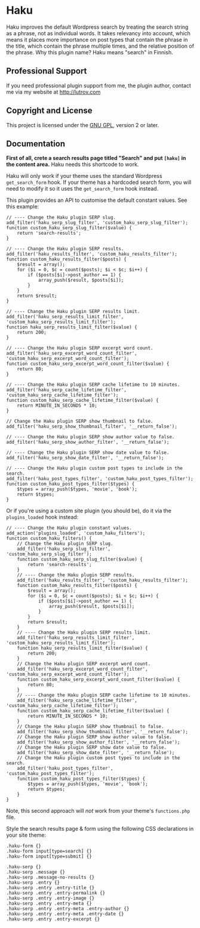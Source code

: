 # Haku

Haku improves the default Wordpress search by treating the search string as a phrase, not as individual words. It takes relevancy into account, which means it places more importance on post types that contain the phrase in the title, which contain the phrase multiple times, and the relative position of the phrase. Why this plugin name? Haku means "search" in Finnish.

## Professional Support

If you need professional plugin support from me, the plugin author, contact me via my website at http://lutrov.com

## Copyright and License

This project is licensed under the [GNU GPL](http://www.gnu.org/licenses/old-licenses/gpl-2.0.html), version 2 or later.

## Documentation

__First of all, crete a search results page titled "Search" and put `[haku]` in the content area.__ Haku needs this shortcode to work.

Haku will only work if your theme uses the standard Wordpress `get_search_form` hook. If your theme has a hardcoded search form, you will need to modify it so it uses the `get_search_form` hook instead.

This plugin provides an API to customise the default constant values. See this example:

	// ---- Change the Haku plugin SERP slug.
	add_filter('haku_serp_slug_filter', 'custom_haku_serp_slug_filter');
	function custom_haku_serp_slug_filter($value) {
		return 'search-results';
	}

	// ---- Change the Haku plugin SERP results.
	add_filter('haku_results_filter', 'custom_haku_results_filter');
	function custom_haku_results_filter($posts) {
		$result = array();
		for ($i = 0, $c = count($posts); $i < $c; $i++) {
			if ($posts[$i]->post_author == 1) {
				array_push($result, $posts[$i]);
			}
		}
		return $result;
	}

	// ---- Change the Haku plugin SERP results limit.
	add_filter('haku_serp_results_limit_filter', 'custom_haku_serp_results_limit_filter');
	function haku_serp_results_limit_filter($value) {
		return 200;
	}

	// ---- Change the Haku plugin SERP excerpt word count.
	add_filter('haku_serp_excerpt_word_count_filter', 'custom_haku_serp_excerpt_word_count_filter');
	function custom_haku_serp_excerpt_word_count_filter($value) {
		return 80;
	}

	// ---- Change the Haku plugin SERP cache lifetime to 10 minutes.
	add_filter('haku_serp_cache_lifetime_filter', 'custom_haku_serp_cache_lifetime_filter');
	function custom_haku_serp_cache_lifetime_filter($value) {
		return MINUTE_IN_SECONDS * 10;
	}

	// Change the Haku plugin SERP show thumbnail to false.
	add_filter('haku_serp_show_thumbnail_filter', '__return_false');

	// ---- Change the Haku plugin SERP show author value to false.
	add_filter('haku_serp_show_author_filter', '__return_false');

	// ---- Change the Haku plugin SERP show date value to false.
	add_filter('haku_serp_show_date_filter', '__return_false');

	// ---- Change the Haku plugin custom post types to include in the search.
	add_filter('haku_post_types_filter', 'custom_haku_post_types_filter');
	function custom_haku_post_types_filter($types) {
		$types = array_push($types, 'movie', 'book');
		return $types;
	}

Or if you're using a custom site plugin (you should be), do it via the `plugins_loaded` hook instead:

	// ---- Change the Haku plugin constant values.
	add_action('plugins_loaded', 'custom_haku_filters');
	function custom_haku_filters() {
		// Change the Haku plugin SERP slug.
		add_filter('haku_serp_slug_filter', 'custom_haku_serp_slug_filter');
		function custom_haku_serp_slug_filter($value) {
			return 'search-results';
		}
		// ---- Change the Haku plugin SERP results.
		add_filter('haku_results_filter', 'custom_haku_results_filter');
		function custom_haku_results_filter($posts) {
			$result = array();
			for ($i = 0, $c = count($posts); $i < $c; $i++) {
				if ($posts[$i]->post_author == 1) {
					array_push($result, $posts[$i]);
				}
			}
			return $result;
		}
		// ---- Change the Haku plugin SERP results limit.
		add_filter('haku_serp_results_limit_filter', 'custom_haku_serp_results_limit_filter');
		function haku_serp_results_limit_filter($value) {
			return 200;
		}
		// Change the Haku plugin SERP excerpt word count.
		add_filter('haku_serp_excerpt_word_count_filter', 'custom_haku_serp_excerpt_word_count_filter');
		function custom_haku_serp_excerpt_word_count_filter($value) {
			return 80;
		}
		// ---- Change the Haku plugin SERP cache lifetime to 10 minutes.
		add_filter('haku_serp_cache_lifetime_filter', 'custom_haku_serp_cache_lifetime_filter');
		function custom_haku_serp_cache_lifetime_filter($value) {
			return MINUTE_IN_SECONDS * 10;
		}
		// Change the Haku plugin SERP show thumbnail to false.
		add_filter('haku_serp_show_thumbnail_filter', '__return_false');
		// Change the Haku plugin SERP show author value to false.
		add_filter('haku_serp_show_author_filter', '__return_false');
		// Change the Haku plugin SERP show date value to false.
		add_filter('haku_serp_show_date_filter', '__return_false');
		// Change the Haku plugin custom post types to include in the search.
		add_filter('haku_post_types_filter', 'custom_haku_post_types_filter');
		function custom_haku_post_types_filter($types) {
			$types = array_push($types, 'movie', 'book');
			return $types;
		}
	}

Note, this second approach will _not_ work from your theme's `functions.php` file.

Style the search results page & form using the following CSS declarations in your site theme:

	.haku-form {}
	.haku-form input[type=search] {}
	.haku-form input[type=submit] {}

	.haku-serp {}
	.haku-serp .message {}
	.haku-serp .message-no-results {}
	.haku-serp .entry {}
	.haku-serp .entry .entry-title {}
	.haku-serp .entry .entry-permalink {}
	.haku-serp .entry .entry-image {}
	.haku-serp .entry .entry-meta {}
	.haku-serp .entry .entry-meta .entry-author {}
	.haku-serp .entry .entry-meta .entry-date {}
	.haku-serp .entry .entry-excerpt {}
